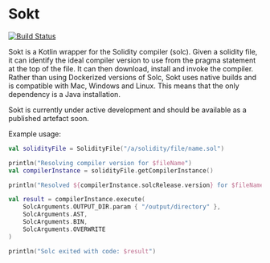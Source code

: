 # Sokt
[![Build Status](https://travis-ci.org/josh-richardson/sokt.svg?branch=master)](https://travis-ci.org/josh-richardson/sokt)


Sokt is a Kotlin wrapper for the Solidity compiler (solc). Given a solidity file, it can identify the ideal compiler version to use from the pragma statement at the top of the file. It can then download, install and invoke the compiler. Rather than using Dockerized versions of Solc, Sokt uses native builds and is compatible with Mac, Windows and Linux. This means that the only dependency is a Java installation. 
 
Sokt is currently under active development and should be available as a published artefact soon.

Example usage:
```kotlin
val solidityFile = SolidityFile("/a/solidity/file/name.sol")

println("Resolving compiler version for $fileName")
val compilerInstance = solidityFile.getCompilerInstance()

println("Resolved ${compilerInstance.solcRelease.version} for $fileName")

val result = compilerInstance.execute(
    SolcArguments.OUTPUT_DIR.param { "/output/directory" },
    SolcArguments.AST,
    SolcArguments.BIN,
    SolcArguments.OVERWRITE
)

println("Solc exited with code: $result")
```

